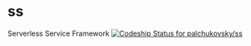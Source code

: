 # ss
Serverless Service Framework
[![Codeship Status for palchukovsky/ss](https://app.codeship.com/projects/8cee14c5-7238-4172-a50f-f1f469a544b1/status?branch=master)](https://app.codeship.com/projects/454090)